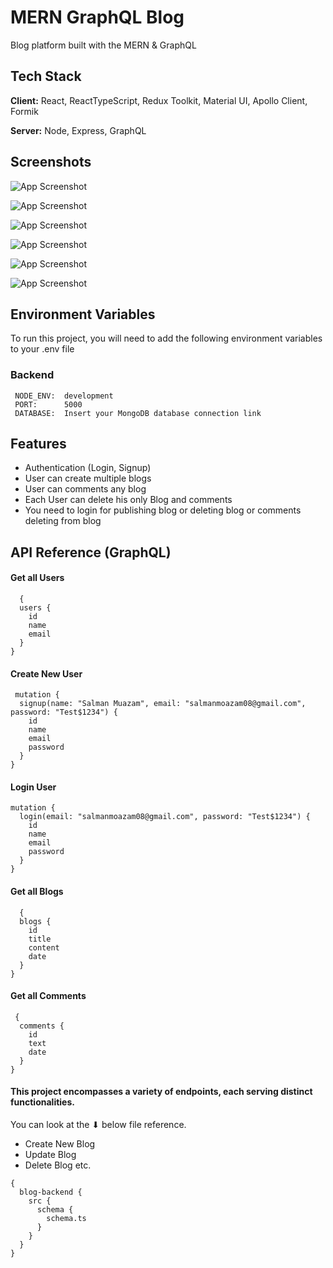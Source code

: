 
# MERN GraphQL Blog

Blog platform built with the MERN & GraphQL

## Tech Stack

**Client:** React, ReactTypeScript, Redux Toolkit, Material UI, Apollo Client, Formik

**Server:** Node, Express, GraphQL


## Screenshots

![App Screenshot](https://i.postimg.cc/VvWtxpr0/home.png)

![App Screenshot](https://i.postimg.cc/0ySqfsLf/published-blog.png)

![App Screenshot](https://i.postimg.cc/pdjJ00Zz/blog-list.png)

![App Screenshot](https://i.postimg.cc/PfLhxY29/blog-details.png)

![App Screenshot](https://i.postimg.cc/SxkwWMfy/signup.png)

![App Screenshot](https://i.postimg.cc/kGPjq0jn/login.png)

## Environment Variables

To run this project, you will need to add the following environment variables to your .env file

### Backend ###


```http
 NODE_ENV:  development
 PORT:      5000
 DATABASE:  Insert your MongoDB database connection link
```




## Features

- Authentication (Login, Signup)
- User can create multiple blogs
- User can comments any blog
- Each User can delete his only Blog and comments
- You need to login for publishing blog or deleting blog or comments deleting from blog




## API Reference (GraphQL)

#### Get all Users

```http
  {
  users {
    id
    name
    email
  }
}
```
#### Create New User

```http
 mutation {
  signup(name: "Salman Muazam", email: "salmanmoazam08@gmail.com", password: "Test$1234") {
    id
    name
    email
    password
  }
}
```
#### Login User

```http
mutation {
  login(email: "salmanmoazam08@gmail.com", password: "Test$1234") {
    id
    name
    email
    password
  }
}
```
#### Get all Blogs

```http
  {
  blogs {
    id
    title
    content
    date
  }
}
```

#### Get all Comments

```http
 {
  comments {
    id
    text
    date
  }
}
```

#### This project encompasses a variety of endpoints, each serving distinct functionalities.
You can look at the ⬇ below file reference.

- Create New Blog
- Update Blog
- Delete Blog etc.

```http
{
  blog-backend {
    src {
      schema {
        schema.ts
      }
    }
  }
}
```
